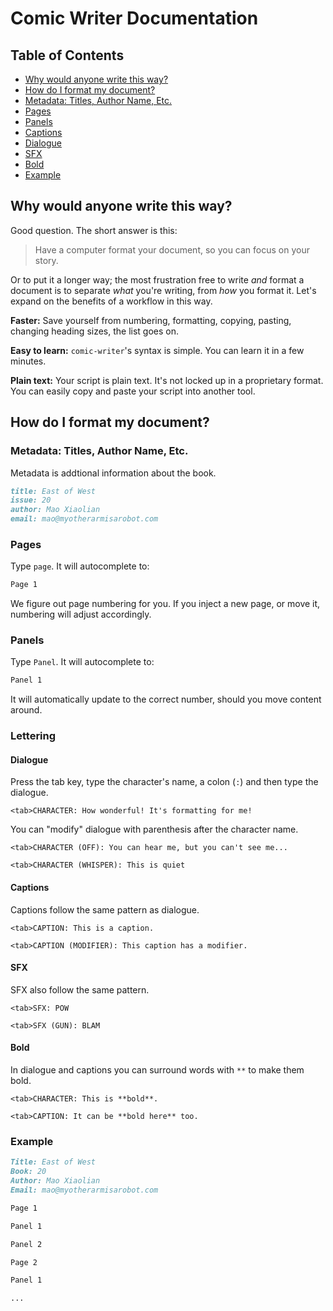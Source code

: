# Comic Writer Documentation

## Table of Contents
- [Why would anyone write this way?](#why-would-anyone-write-this-way)
- [How do I format my document?](#how-do-i-format-my-document)
- [Metadata: Titles, Author Name, Etc.](#metadata-titles-author-name-etc)
- [Pages](#pages)
- [Panels](#panels)
- [Captions](#captions)
- [Dialogue](#dialogue)
- [SFX](#sfx)
- [Bold](#bold)
- [Example](#example)
<!-- - [Other](#other) -->

## Why would anyone write this way?

Good question. The short answer is this:

> Have a computer format your document, so you can focus on your story.

Or to put it a longer way; the most frustration free to write *and* format a document is to separate *what* you're writing, from *how* you format it. Let's expand on the benefits of a workflow in this way.

**Faster:** Save yourself from numbering, formatting, copying, pasting, changing heading sizes, the list goes on.

**Easy to learn:** `comic-writer`'s syntax is simple. You can learn it in a few minutes.

**Plain text:** Your script is plain text. It's not locked up in a proprietary format. You can easily copy and paste your script into another tool.

## How do I format my document?

### Metadata: Titles, Author Name, Etc.

Metadata is addtional information about the book.

```markdown
title: East of West
issue: 20
author: Mao Xiaolian
email: mao@myotherarmisarobot.com
```

### Pages

Type `page`. It will autocomplete to:

```markdown
Page 1
```
We figure out page numbering for you. If you inject a new page, or move it, numbering will adjust accordingly.

### Panels
Type `Panel`. It will autocomplete to:

```markdown
Panel 1
```
It will automatically update to the correct number, should you move content around.

### Lettering

#### Dialogue

Press the tab key, type the character's name, a colon (`:`) and then type the dialogue.

```
<tab>CHARACTER: How wonderful! It's formatting for me!
```

You can "modify" dialogue with parenthesis after the character name.

```
<tab>CHARACTER (OFF): You can hear me, but you can't see me...

<tab>CHARACTER (WHISPER): This is quiet
```

#### Captions

Captions follow the same pattern as dialogue.

```
<tab>CAPTION: This is a caption.

<tab>CAPTION (MODIFIER): This caption has a modifier.
```

#### SFX

SFX also follow the same pattern.

```
<tab>SFX: POW

<tab>SFX (GUN): BLAM
```

#### Bold

In dialogue and captions you can surround words with `**` to make them bold.

```
<tab>CHARACTER: This is **bold**.

<tab>CAPTION: It can be **bold here** too.
```

### Example

```Markdown
Title: East of West
Book: 20
Author: Mao Xiaolian
Email: mao@myotherarmisarobot.com

Page 1

Panel 1

Panel 2

Page 2

Panel 1

...
```
